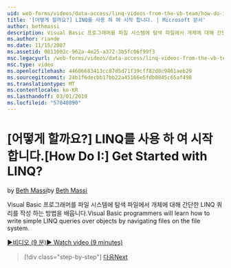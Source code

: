 ```yaml
---
uid: web-forms/videos/data-access/linq-videos-from-the-vb-team/how-do-i-get-started-with-linq
title: '[어떻게 할까요?] LINQ를 사용 하 여 시작 합니다. | Microsoft 문서'
author: bethmassi
description: Visual Basic 프로그래머를 파일 시스템에 탐색 파일에서 개체에 대해 간단한 LINQ 쿼리를 작성 하는 방법을 배웁니다.
ms.author: riande
ms.date: 11/15/2007
ms.assetid: 0811002c-962a-4e25-a372-3b5fc06f99f3
msc.legacyurl: /web-forms/videos/data-access/linq-videos-from-the-vb-team/how-do-i-get-started-with-linq
msc.type: video
ms.openlocfilehash: 44606683413cc87d5d71f39cff82d9c9861aeb29
ms.sourcegitcommit: 24b1f6decbb17bb22a45166e5fdb0845c65af498
ms.translationtype: MT
ms.contentlocale: ko-KR
ms.lasthandoff: 03/01/2019
ms.locfileid: "57040890"
---
```

<a name="how-do-i-get-started-with-linq"></a><span data-ttu-id="a12b5-104">[어떻게 할까요?] LINQ를 사용 하 여 시작 합니다.</span><span class="sxs-lookup"><span data-stu-id="a12b5-104">[How Do I:] Get Started with LINQ?</span></span>
====================
<span data-ttu-id="a12b5-105">by [Beth Massi](https://github.com/bethmassi)</span><span class="sxs-lookup"><span data-stu-id="a12b5-105">by [Beth Massi](https://github.com/bethmassi)</span></span>

<span data-ttu-id="a12b5-106">Visual Basic 프로그래머를 파일 시스템에 탐색 파일에서 개체에 대해 간단한 LINQ 쿼리를 작성 하는 방법을 배웁니다.</span><span class="sxs-lookup"><span data-stu-id="a12b5-106">Visual Basic programmers will learn how to write simple LINQ queries over objects by navigating files on the file system.</span></span>

[<span data-ttu-id="a12b5-107">&#9654;비디오 (9 분)</span><span class="sxs-lookup"><span data-stu-id="a12b5-107">&#9654; Watch video (9 minutes)</span></span>](https://channel9.msdn.com/Blogs/ASP-NET-Site-Videos/how-do-i-get-started-with-linq)

> [!div class="step-by-step"]
> [<span data-ttu-id="a12b5-108">다음</span><span class="sxs-lookup"><span data-stu-id="a12b5-108">Next</span></span>](how-do-i-perform-group-and-aggregate-queries.md)

